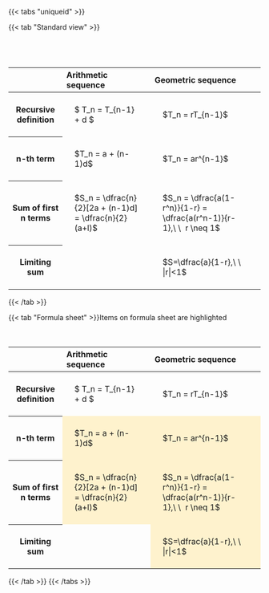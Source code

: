 ---
---

{{< tabs "uniqueid" >}}

{{< tab "Standard view" >}}

#  
<br>
<style type="text/css">
#T_30b8d th.col_heading {
  text-align: left;
  font-size: 1em;
}
#T_30b8d td {
  text-align: left;
  font-size: 1em;
  padding: 1.5em;
}
#T_30b8d_row0_col0, #T_30b8d_row0_col1, #T_30b8d_row1_col0, #T_30b8d_row1_col1, #T_30b8d_row2_col0, #T_30b8d_row2_col1, #T_30b8d_row3_col0, #T_30b8d_row3_col1 {
  white-space: pre-wrap;
}
</style>
<table id="T_30b8d">
  <thead>
    <tr>
      <th class="blank level0" >&nbsp;</th>
      <th id="T_30b8d_level0_col0" class="col_heading level0 col0" >Arithmetic sequence</th>
      <th id="T_30b8d_level0_col1" class="col_heading level0 col1" >Geometric sequence</th>
    </tr>
  </thead>
  <tbody>
    <tr>
      <th id="T_30b8d_level0_row0" class="row_heading level0 row0" >Recursive definition</th>
      <td id="T_30b8d_row0_col0" class="data row0 col0" >$ T_n = T_{n-1} + d $</td>
      <td id="T_30b8d_row0_col1" class="data row0 col1" >$T_n = rT_{n-1}$</td>
    </tr>
    <tr>
      <th id="T_30b8d_level0_row1" class="row_heading level0 row1" >n-th term</th>
      <td id="T_30b8d_row1_col0" class="data row1 col0" >$T_n = a + (n-1)d$</td>
      <td id="T_30b8d_row1_col1" class="data row1 col1" >$T_n = ar^{n-1}$</td>
    </tr>
    <tr>
      <th id="T_30b8d_level0_row2" class="row_heading level0 row2" >Sum of first n terms</th>
      <td id="T_30b8d_row2_col0" class="data row2 col0" >$S_n = \dfrac{n}{2}[2a + (n-1)d] = \dfrac{n}{2}(a+l)$</td>
      <td id="T_30b8d_row2_col1" class="data row2 col1" >$S_n = \dfrac{a(1-r^n)}{1-r} = \dfrac{a(r^n-1)}{r-1},\ \  r \neq 1$</td>
    </tr>
    <tr>
      <th id="T_30b8d_level0_row3" class="row_heading level0 row3" >Limiting sum</th>
      <td id="T_30b8d_row3_col0" class="data row3 col0" ></td>
      <td id="T_30b8d_row3_col1" class="data row3 col1" >$S=\dfrac{a}{1-r},\ \ |r|<1$</td>
    </tr>
  </tbody>
</table>
{{< /tab >}}

{{< tab "Formula sheet" >}}Items on formula sheet are highlighted
<br><br><br>
<style type="text/css">
#T_b264c th.col_heading {
  text-align: left;
  font-size: 1em;
}
#T_b264c td {
  text-align: left;
  font-size: 1em;
  padding: 1.5em;
}
#T_b264c_row0_col0, #T_b264c_row0_col1, #T_b264c_row3_col0 {
  white-space: pre-wrap;
}
#T_b264c_row1_col0, #T_b264c_row1_col1, #T_b264c_row2_col0, #T_b264c_row2_col1, #T_b264c_row3_col1 {
  background-color: rgba(255,194,10, 0.2);
  white-space: pre-wrap;
}
</style>
<table id="T_b264c">
  <thead>
    <tr>
      <th class="blank level0" >&nbsp;</th>
      <th id="T_b264c_level0_col0" class="col_heading level0 col0" >Arithmetic sequence</th>
      <th id="T_b264c_level0_col1" class="col_heading level0 col1" >Geometric sequence</th>
    </tr>
  </thead>
  <tbody>
    <tr>
      <th id="T_b264c_level0_row0" class="row_heading level0 row0" >Recursive definition</th>
      <td id="T_b264c_row0_col0" class="data row0 col0" >$ T_n = T_{n-1} + d $</td>
      <td id="T_b264c_row0_col1" class="data row0 col1" >$T_n = rT_{n-1}$</td>
    </tr>
    <tr>
      <th id="T_b264c_level0_row1" class="row_heading level0 row1" >n-th term</th>
      <td id="T_b264c_row1_col0" class="data row1 col0" >$T_n = a + (n-1)d$</td>
      <td id="T_b264c_row1_col1" class="data row1 col1" >$T_n = ar^{n-1}$</td>
    </tr>
    <tr>
      <th id="T_b264c_level0_row2" class="row_heading level0 row2" >Sum of first n terms</th>
      <td id="T_b264c_row2_col0" class="data row2 col0" >$S_n = \dfrac{n}{2}[2a + (n-1)d] = \dfrac{n}{2}(a+l)$</td>
      <td id="T_b264c_row2_col1" class="data row2 col1" >$S_n = \dfrac{a(1-r^n)}{1-r} = \dfrac{a(r^n-1)}{r-1},\ \  r \neq 1$</td>
    </tr>
    <tr>
      <th id="T_b264c_level0_row3" class="row_heading level0 row3" >Limiting sum</th>
      <td id="T_b264c_row3_col0" class="data row3 col0" ></td>
      <td id="T_b264c_row3_col1" class="data row3 col1" >$S=\dfrac{a}{1-r},\ \ |r|<1$</td>
    </tr>
  </tbody>
</table>
{{< /tab >}}
{{< /tabs >}}